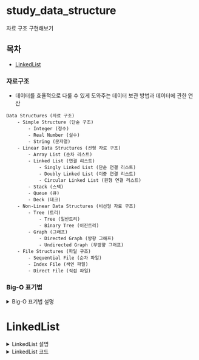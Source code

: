 # study_data_structure
자료 구조 구현해보기
## 목차
- [LinkedList](#LinkedList)

### 자료구조
- 데이터를 효율적으로 다룰 수 있게 도와주는 데이터 보관 방법과 데이터에 관한 연산
```text
Data Structures (자료 구조)
    - Simple Structure (단순 구조)
        - Integer (정수)
        - Real Number (실수)
        - String (문자열)
    - Linear Data Structures (선형 자료 구조)
        - Array List (순차 리스트)
        - Linked List (연결 리스트)
            - Singly Linked List (단순 연결 리스트)
            - Doubly Linked List (이중 연결 리스트)
            - Circular Linked List (원형 연결 리스트)
        - Stack (스택)
        - Queue (큐)
        - Deck (데크)
    - Non-Linear Data Structures (비선형 자료 구조)
        - Tree (트리)
            - Tree (일반트리)
            - Binary Tree (이진트리)
        - Graph (그래프)
            - Directed Graph (방향 그해프)
            - Undirected Graph (무방향 그래프)
    - File Structures (파일 구조)
        - Sequential File (순차 파일)
        - Index File (색인 파일)
        - Direct File (직접 파일)
```

### Big-O 표기법
<details>
<summary> Big-O 표기법 설명 </summary>

- 알고리즘의 실행 시간(시간 복잡도)을 표기할때 가장 널리 쓰이는 표기법
- 최악의 경우 몇 단계가 필요한지를 표기하는 방법(=상한선 기준)

#### 대표적인 것들
|     Big-O      |                                설명                                |
|:--------------:|:----------------------------------------------------------------:|
|      O(1)      | 데이터 수에 상관없이 연산횟수가 고정<br/>ex) 배열 읽기, 배열 끝에서 삽입/삭제, 스택 - push, pop |
|    O(logn)     |       데이터 수의 증가율에 비해서 연산횟수의 증가율이 훨씬 낮은 알고리즘<br/> ex) 이진 탐색       |
|      O(n)      |                 데이터의 수와 연산횟수가 비례<br/>ex) for문, 배열에서 특정 원소 검색                  |
|    O(nlogn)    |        데이터의 수가 두배로 늘때, 연산횟수는 두배를 조금 넘게 증가, ex)퀵, 병합, 힙 정렬        |
| O(n^2), O(n^3) |               제곱, 세제곱에 해당하는 연산횟수, ex) 이중, 삼중 for문                |
|     O(2^n)     |                 지수적증가라는 매우 안좋은 연산횟수, ex) 피보나치 수열                 |


#### 기타 표기법
- Big-Ω(빅 오메가): 최선의 경우를 표기
- Big-θ(빅 세타): 평균적인 상황의 경우를 표기

[Dico\'s_footPrint.log - [CS] 자료구조: Big-O 표기법 & 링크드 리스트(Linked List)](https://velog.io/@grinding_hannah/CS-%EC%9E%90%EB%A3%8C%EA%B5%AC%EC%A1%B0-Big-O-%ED%91%9C%EA%B8%B0%EB%B2%95-%EB%A7%81%ED%81%AC%EB%93%9C-%EB%A6%AC%EC%8A%A4%ED%8A%B8Linked-List)
<br>[kimkrh.log - 빅-오 표기법(Big-O Notation)](https://velog.io/@kimkrh/%EB%B9%85-%EC%98%A4-%ED%91%9C%EA%B8%B0%EB%B2%95Big-O-Notation)
</details>

# LinkedList
<details>
<summary> LinkedList 설명 </summary>

<img width="90%" src="https://user-images.githubusercontent.com/86359180/211203452-d13e5b25-e2d4-4f6c-9b15-4904eba38e36.png"><br>
- 불연속적으로 존재하는 데이터를 서로 연결(link)한 형태
- LinkedList의 각 요소(node)들은 자신과 연결된 다음 요소에 대한 참조(주소값)와 데이터로 구성
- 장점) 데이터 추가/삭제 과정에서 ArrayList처럼 배열을 복사하는 과정이 없어 처리속도가 빠르다
- 단점) 불연속적을 위치한 요소들이 서로 연결된 것이라 처음부터 n번째 데이터 까지 차례대로 따라가야만 원하는 값을 얻을 수 있다
- [Java LinkedList 공식문서](https://docs.oracle.com/en/java/javase/11/docs/api/java.base/java/util/LinkedList.html)

## LinkedList 데이터 삭제
- 삭제하고자 하는 요소의 이전요소 -> 삭제하고자 하는 요소의 다음 요소를 참조
<br><img width="80%" src="https://user-images.githubusercontent.com/86359180/211203446-3f430d81-fc29-47a6-a22d-441a292287c3.png"/><br>

## LinkedList 데이터 추가
- 새로운 요소를 생성
- 추가하고자 하는 위치 이전 요소의 참조 -> 새로운 요소에 대한 참조로 변경
- 새로운 요소가 그 다음 요소를 참조하도록 변경
- -> ArrayList처럼 배열을 복사하는 과정이 없어 처리속도가 빠르다
<br><img width="80%" src="https://user-images.githubusercontent.com/86359180/211203450-43d382d4-3179-4127-a3bb-ca387465bade.png"/><br>

## Big-O
|연산|        Big-O        |
|:---:|:-------------------:|
|읽기|        O(n)         |
|검색|        O(n)         |
|삽입|O(n), 맨 앞에서부터 하면 O(1)|
|삭제|O(n), 맨 앞에서부터 하면 O(1)|
</details>

<details>
<summary> LinkedList 코드 </summary>

# :large_orange_diamond: 1. MyLinkedList Class & Node Class
```java
public class MyLinkedList {
    private Node head;
    private int listSize = 0;

    private class Node {
        private Object data;
        private Node next;

        Node(Object data) {
            this.data = data;
            this.next = null;
        }
    }
    // ...생략
}
```
### 1. Node는 MyLinkedList Class 내에 내부 클래스(Inner Class)로 생성
   - 내부 클래스로 생성한 이유
     - 두 클래스(Node와 MyLinkedList)가 서로 긴밀한 관계에 있음<br>
       -> 내부 클래스로 접근하기 쉽게 하기 위함
     - 외부에는 불필요한 클래스(Node)를 감출 수 있음<br>
       -> 코드 복잡성 ↓

## :large_blue_circle: toString() : list의 모든 요소들을 문자열로 반환
- test를 위해 가정 먼저 구현
```java
    /**
     * list의 모든 요소들을 문자열로 반환
     * 각 요소는 대괄호([])안에 표시된다
     * 각 요소는 String.valueOf(Object)에 의해 문자열로 변환된다
     * @return list의 모든 요소들을 표현한 문자열
     */
    public String toString() {
        if(head == null){
            return "[]";
        }

        Node tempNode = head;
        StringBuilder sb = new StringBuilder();
        sb.append("[");

        while(tempNode.next != null) {
            sb.append(tempNode.data + ", ");
            tempNode = tempNode.next;
        }
        sb.append(tempNode.data);
        sb.append("]");

        return sb.toString();
    }
```
**1. head가 비어있으면 "[]" 반환**
**2. while문으로 head부터 마지막 Node까지 순회**
- head부터 마지막 Node까지 순회하는  로직
 ```java
Node tempNode = head;

while(tempNode.next != null) {
    tempNode = tempNode.next;
}
```
- tempNode.next == null이면 마지막 Node이다
**3. 순회하면서 요소를 StringBuilder에 추가**

## :large_blue_circle: void addLast(Object data): List의 끝 부분에 지정된 요소 추가
```java
    /**
     * List의 끝 부분에 지정된 요소 추가
     * @param data 추가할 요소
     */
    public void addLast(Object data) {
        Node newNode = new Node(data);

        if(head == null) { // head가 null인 경우 head가 새 노드를 참조
            this.head = newNode;
        } else {
            // 마지막 node를 찾는다
            Node tempNode = head;
            while(tempNode.next != null) {
                tempNode = tempNode.next;  // 다음 노드를 참조
            }
            tempNode.next = newNode; // 마지막 노드의 next에 삽입
        }
        listSize++;
    }
```
**1. 추가할 요소로 새로운 Node 생성**<br>
```java
Node newNode = new Node(data);
```
**2. head가 null인 경우(=list가 비어있다) head가 새 노드를 참조**<br>
```java
if(head == null) { // head가 null인 경우 head가 새 노드를 참조
    this.head = newNode;
}
```
**3. 그 외의 경우 마지막 Node를 찾아 next에 새로운 Node 삽입**<br>
```java
} else {
    // 마지막 node를 찾는다
    Node tempNode = head;
    while(tempNode.next != null) {
        tempNode = tempNode.next;  // 다음 노드를 참조
    }
    tempNode.next = newNode; // 마지막 노드의 next에 삽입
}
```
**4. list의 size를 늘려준다**<br>
```java
listSize++;
```

## :large_blue_circle: void addFirst(): List의 시작 부분에 지정된 요소 추가.
```java
    /**
     * List의 시작 부분에 지정된 요소 추가.
     * @param data 추가할 요소
     */
    public void addFirst(Object data) {
        Node newNode = new Node(data);
        newNode.next = head;
        head = newNode;
        listSize++;
    }
```
**1. 새로운 노드 생성**<br>
**2. 새로운 노드의 다음을 head로 지정 = 현재 헤드 노드가 두 번째 순서가 되는 과정**<br>
**3. 헤드를 새 노드로 지정 = 새 노드를 첫 번째 순서로 한다**<br>
**4. list의 size를 늘려준다**<br>

## :large_blue_circle: void add(int index, Object data): List의 지정된 위치에 지정된 요소 추가
```java
    /**
     * List의 지정된 위치에 지정된 요소 추가
     * @param index 추가할 요소의 위치
     * @param data 추가할 요소
     */
    public void add(int index, Object data) {
        if(index <= 0) {
            addFirst(data);
            return;
        }

        if(index > listSize) {
            addLast(data);
            return;
        }

        Node previousTempNode = get(index-1);
        Node tempNode = get(index);
        Node newNode = new Node(data);

        newNode.next = tempNode;
        previousTempNode.next = newNode;
        listSize++;
    }
```
### [index 입력값 검증]
**1. index가 0보다 작으면 list의 첫 번째에 추가한다**<br>
```java
if(index <= 0) {
    addFirst(data);
    return;
}
```
**2. index가 listSize보다 크면 list의 맨 마지막에 추가한다**<br>
```java
if(index > listSize) {
    addLast(data);
    return;
}
```
<br>

### [새로운 노드를 원하는 위치에 추가하는 로직]
```java
Node previousTempNode = get(index-1);
Node tempNode = get(index);
Node newNode = new Node(data);

newNode.next = tempNode;
previousTempNode.next = newNode;
listSize++;
```
**1. 추가할 위치의 이전 Node를 불러온다**<br>
**2. 추가할 위치에 있는 Node를 불러온다**<br>
**3. 새로운 Node 생성(= 새로 추가할 Node)**<br>
**4. 새로운 Node의 next는 원해 추가할 위치의 Node**<br>
**5. 추가할 위치의 이전 Node.next는 새로운 Node**<br>
**6. list의 size를 늘려준다**<br>

## :large_blue_circle: Object removeFirst(): List의 첫 번째 요소를 제거 후 반환
```java
    /**
     * List의 첫 번째 요소를 제거 후 반환
     * 제거할 요소가 없으면 null을 반환
     * @return 제거된 list의 첫 번째 요소
     */
    public Object removeFirst() {
        if(listSize == 0) {
            return null;
        }

        Node tempNode = head;
        Node nodeToBeFirst = head.next;

        head = nodeToBeFirst;
        listSize--;

        return tempNode.data;
    }
```
**1. 이미 list가 비어 있다면 null을 반환**<br>
**2. head를 tempNode에 저장**<br>
**3. head.next를 저장**<br>
&nbsp;&nbsp;&nbsp;&nbsp;- 첫 번째 Node가 제거 된다면 head.next가 첫 번째 Node가 될 것이다<br>
**4. head에 3번에서 저장했던 head.next를 저장**<br>
&nbsp;&nbsp;&nbsp;&nbsp;- head.next를 첫 번째 Node로 지정함
**5. list의 size를 늘려준다**<br>
**6. tempNode에 저장헀던 head(삭제될 Node)의 data를 반환**<br>
- :question:궁금증) tempNode값을 그대로 놔두면 메서드가 종료될 때 실제 저장공간에서 내려갈까? 그대로 남아 있을까?

## :large_blue_circle: Object removeLast(): List의 마지막 요소를 제거 후 반환
```java
    /**
     * List의 마지막 요소를 제거 후 반환
     * 제거할 요소가 없으면 null을 반환
     * @return 제거된 list의 마지막 요소
     */
    public Object removeLast() {
        if(listSize == 0) {
            return null;
        }

        if(listSize == 1) {
            Node nodeToBeDeleted = get(0);
            head = null;
            listSize--;
            return nodeToBeDeleted.data;
        }

        Node tempNode = get(listSize-2);
        Node nodeToBeDeleted = tempNode.next;
        tempNode.next = null;
        listSize--;

        return nodeToBeDeleted.data;
    }
```
### [list의 크기가 0 또는 1일 경우]
```java
if(listSize == 0) {
    return null;
}

if(listSize == 1) {
    Node nodeToBeDeleted = get(0);
    head = null;
    listSize--;
    return nodeToBeDeleted.data;
}
```
**1. list의 크기가 0이면 null 반환**<br>
**2. list의 크기가 1이면 바로 첫 번째 Node의 data 반환**<br>
<br>

### [list의 마지막 요소 반환 로직]
```java
Node tempNode = get(listSize-2);
Node nodeToBeDeleted = tempNode.next;
tempNode.next = null;
listSize--;

return nodeToBeDeleted.data;
```
**1. tempNode에 뒤에서 두 번째 Node를 저장**<br>
**2. 삭제될 Node는 tempNode의 next(= 마지막 Node)**<br>
**3. tempNode의 next를 null로 바꾼다(= 마지막 Node를 버린다)**<br>
**4. listSize 감소**<br>
**5. 제거된 Node(=마지막 Node였던 것)의 data를 반환**<br>

## :large_blue_circle: Object remove(int index): List에서 지정된 위치에 있는 요소를 제거 후 반환
```java
    /**
     * List에서 지정된 위치에 있는 요소를 제거 후 반환
     * 제거할 요소가 없으면 null을 반환
     * @param index 제거할 요소의 위치
     * @return 제거된 요소
     */
    public Object remove(int index) {
        if(index <= 0) {
            return removeFirst();
        }

        if(index >= listSize) {
            return removeLast();
        }

        Node tempNode = get(index-1);
        Node nodeToBeDeleted = tempNode.next;
        tempNode.next = tempNode.next.next;
        listSize--;

        return nodeToBeDeleted.data;
    }
```
### [index 입력값 검증]
```java
if(index <= 0) {
    return removeFirst();
}

if(index >= listSize) {
    return removeLast();
}
```
**1. index가 0보다 작거나 같으면 removeFirst()**<br>
**2. index가 list의 크기보다 크거나 같으면 removeLast()**<br>
<br>

### [원하는 위치의 요소를 제거하는 로직]
```java
Node tempNode = get(index-1);
Node nodeToBeDeleted = tempNode.next;
tempNode.next = tempNode.next.next;
listSize--;

return nodeToBeDeleted.data;
```
**1. tempNode에 저거할 요소 이전의 Node를 저장**<br>
**2. 삭제될 노드는 tempNode의 next**<br>
**3. tempNode의 next에 tempNode의 다다음 Node를 저장(= tempNode의 다음 Node를 버린다)**<br>
**4. listSize 감소**<br>
**5. 삭제된 Node의 data 반환**<br>

</details>